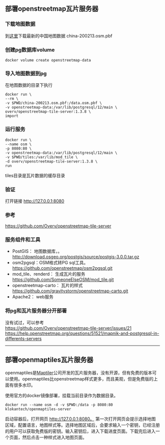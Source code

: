 ## 部署openstreetmap瓦片服务器


### 下载地图数据
到[这里](http://download.geofabrik.de/asia/)下载最新的中国地图数据 china-200213.osm.pbf


### 创建pg数据库volume
```
docker volume create openstreetmap-data
```

### 导入地图数据到pg

在地图数据的目录下执行
```
docker run \
--rm \
-v $PWD/china-200213.osm.pbf:/data.osm.pbf \
-v openstreetmap-data:/var/lib/postgresql/12/main \
overv/openstreetmap-tile-server:1.3.8 \
import
```

### 运行服务
```
docker run \
--name osm \
-p 8080:80 \
-v openstreetmap-data:/var/lib/postgresql/12/main \
-v $PWD/tiles:/var/lib/mod_tile \
-d overv/openstreetmap-tile-server:1.3.8 \
run
```
tiles目录是瓦片数据的缓存目录

### 验证
打开链接 http://127.0.0.1:8080


### 参考
https://github.com/Overv/openstreetmap-tile-server


### 服务组件和工具
- PostGIS： 地图数据库，。 http://download.osgeo.org/postgis/source/postgis-3.0.0.tar.gz
- osm2pgsql：OSM格式转PG sql工具。 https://github.com/openstreetmap/osm2pgsql.git
- mod_tile、renderd： 生成瓦片的服务 https://github.com/SomeoneElseOSM/mod_tile.git
- openstreetmap-carto： 瓦片的样式 https://github.com/gravitystorm/openstreetmap-carto.git 
- Apache2： web服务


### 将pg和瓦片服务器分开部署
没有试过，可以参考  
https://github.com/Overv/openstreetmap-tile-server/issues/21  
https://help.openstreetmap.org/questions/51521/mapnik-and-postgresql-in-differents-servers  



***

## 部署openmaptiles瓦片服务器

openmaptiles是[Maptiler](https://openmaptiles.com/)公司开发的瓦片服务器，没有开源，但有免费的版本可以使用。openmaptiles比openstreetmap样式更多，而且美观，但是免费版的上面有很多水印。

使用官方的docker镜像部署，挂载当前目录作为数据目录。

```
docker run --name osm -d -v $PWD:/data -p 8080:80 klokantech/openmaptiles-server
```

启动容器后，打开网页 http://127.0.0.1:8080。  第一次打开网页会提示选择地图区域，配置语言，地图样式等。选择地图区域后，会要求输入一个密钥，已经注册的用户可以获取免费版的密钥。输入密钥后，进入下载进度页面。下载完后进入一个页面，然后点击一种样式进入地图页面。








